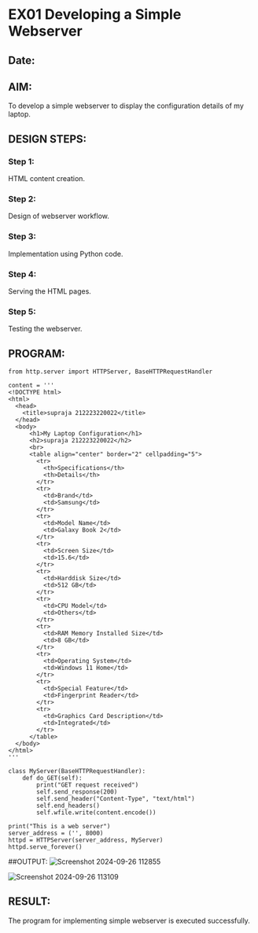 # EX01 Developing a Simple Webserver
## Date:

## AIM:
To develop a simple webserver to display the configuration details of my laptop.

## DESIGN STEPS:
### Step 1: 
HTML content creation.

### Step 2:
Design of webserver workflow.

### Step 3:
Implementation using Python code.

### Step 4:
Serving the HTML pages.

### Step 5:
Testing the webserver.

## PROGRAM:
```
from http.server import HTTPServer, BaseHTTPRequestHandler

content = '''
<!DOCTYPE html>
<html>
  <head>
    <title>supraja 212223220022</title>
  </head>
  <body>
      <h1>My Laptop Configuration</h1>
      <h2>supraja 212223220022</h2>
      <br>
      <table align="center" border="2" cellpadding="5">
        <tr>
          <th>Specifications</th>
          <th>Details</th>
        </tr>
        <tr>
          <td>Brand</td>
          <td>Samsung</td>
        </tr>
        <tr>
          <td>Model Name</td>
          <td>Galaxy Book 2</td>
        </tr>
        <tr>
          <td>Screen Size</td>
          <td>15.6</td>
        </tr>
        <tr>
          <td>Harddisk Size</td>
          <td>512 GB</td>
        </tr>
        <tr>
          <td>CPU Model</td>
          <td>Others</td>
        </tr>
        <tr>
          <td>RAM Memory Installed Size</td>
          <td>8 GB</td>
        </tr>
        <tr>
          <td>Operating System</td>
          <td>Windows 11 Home</td>
        </tr>
        <tr>
          <td>Special Feature</td>
          <td>Fingerprint Reader</td>
        </tr>
        <tr>
          <td>Graphics Card Description</td>
          <td>Integrated</td>
        </tr>
      </table>
  </body>
</html>
'''

class MyServer(BaseHTTPRequestHandler):
    def do_GET(self):
        print("GET request received")
        self.send_response(200)
        self.send_header("Content-Type", "text/html")
        self.end_headers()
        self.wfile.write(content.encode())

print("This is a web server")
server_address = ('', 8000)
httpd = HTTPServer(server_address, MyServer)
httpd.serve_forever()
```
##OUTPUT:
![Screenshot 2024-09-26 112855](https://github.com/user-attachments/assets/387a77c2-15da-42df-a087-a4cf44fdcb26)

![Screenshot 2024-09-26 113109](https://github.com/user-attachments/assets/c82c8b24-f20d-4659-ba8a-d966bba07dd2)

## RESULT:
The program for implementing simple webserver is executed successfully.
